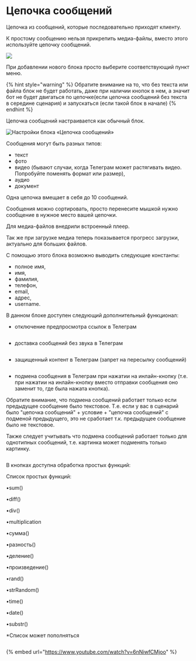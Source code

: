 # Цепочка сообщений

Цепочка из сообщений, которые последовательно приходят клиенту.&#x20;

К простому сообщению нельзя прикрепить медиа-файлы, вместо этого используйте цепочку сообщений.

![](../../../../../.gitbook/assets/bfya258DnoE-2.jpg)

При добавлении нового блока просто выберите соответствующий пункт меню.

{% hint style="warning" %}
Обратите внимание на то, что без текста или файла блок не будет работать, даже при наличии кнопок в нем, а значит бот не будет двигаться по цепочке(если цепочка сообщений без текста в середине сценария) и запускаться (если такой блок в начале)
{% endhint %}

Цепочка сообщений настраивается как обычный блок.

![Настройки блока «Цепочка сообщений»](../../../../../.gitbook/assets/3M4zXdbgQb8.jpg)

Сообщения могут быть разных типов:&#x20;

* текст
* фото
* видео (бывают случаи, когда Телеграм может растягивать видео. Попробуйте поменять формат или размер),
* аудио
* документ

Одна цепочка вмещает в себя до 10 сообщений.

Сообщения можно сортировать, просто перенесите мышкой нужно сообщение в нужное место вашей цепочки.

Для медиа-файлов внедрили встроенный плеер.

Так же при загрузке медиа теперь показывается прогресс загрузки, актуально для больших файлов.

С помощью этого блока возможно выводить следующие константы:

* полное имя,
* имя,
* фамилия,
* телефон,
* email,
* адрес,
* username.

В данном блоке доступен следующий дополнительный функционал:

* отключение предпросмотра ссылок в Телеграм

<figure><img src="../../../../../.gitbook/assets/7 (1).jpg" alt=""><figcaption></figcaption></figure>

* доставка сообщений без звука в Телеграм

<figure><img src="../../../../../.gitbook/assets/8 (1).jpg" alt=""><figcaption></figcaption></figure>

* защищенный контент в Телеграм (запрет на пересылку сообщений)

<figure><img src="../../../../../.gitbook/assets/9 (2).jpg" alt=""><figcaption></figcaption></figure>

* подмена сообщения в Телеграм при нажатии на инлайн-кнопку (т.е. при нажатии на инлайн-кнопку вместо отправки сообщения оно заменит то, где была нажата кнопка).&#x20;

Обратите внимание, что подмена сообщений работает         только если предыдущее сообщение было текстовое. Т.е. если у вас в сценарий было "цепочка сообщений" + условие + "цепочка сообщений" с подменой предыдущего, это не сработает т.к. предыдущее сообщение было не текстовое.

Также следует учитывать что подмена сообщений работает только для однотипных сообщений, т.е. картинка может подменять только картинку.

<figure><img src="../../../../../.gitbook/assets/10 (3).jpg" alt=""><figcaption></figcaption></figure>

В кнопках доступна обработка простых функций:

Список простых функций:

•sum()

•diff()

•div()

•multiplication

•сумма()

•разность()

•деление()

•произведение()

•rand()

•strRandom()

•time()

•date()

•substr()

\*Список может пополняться

<figure><img src="../../../../../.gitbook/assets/13 (1).jpg" alt=""><figcaption></figcaption></figure>

{% embed url="https://www.youtube.com/watch?v=6nNiwfCMjoo" %}
